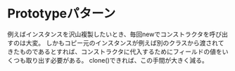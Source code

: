 # Prototypeパターン

例えばインスタンスを沢山複製したいとき、毎回newでコンストラクタを呼び出すのは大変。
しかもコピー元のインスタンスが例えば別のクラスから渡されてきたものであるとすれば、コンストラクタに代入するためにフィールドの値をいくつも取り出す必要がある。
clone()できれば、この手間が大きく減る。